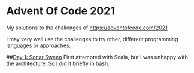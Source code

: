 # Advent Of Code 2021
My solutions to the challenges of https://adventofcode.com/2021

I may very well use the challenges to try other, different programming languages or approaches.


##[Day 1: Sonar Sweep](https://adventofcode.com/2021/day/1)
First attempted with Scala, but I was unhappy with the architecture. So I did it briefly in bash.
